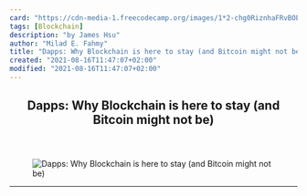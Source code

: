 ```yaml
---
card: "https://cdn-media-1.freecodecamp.org/images/1*2-chg0RiznhaFRvBOEUF_Q.png"
tags: [Blockchain]
description: "by James Hsu"
author: "Milad E. Fahmy"
title: "Dapps: Why Blockchain is here to stay (and Bitcoin might not be)"
created: "2021-08-16T11:47:07+02:00"
modified: "2021-08-16T11:47:07+02:00"
---
```

<div class="site-wrapper">
<main id="site-main" class="site-main outer">
<div class="inner">
<article class="post-full post tag-blockchain tag-bitcoin tag-ethereum tag-tech tag-technology ">
<header class="post-full-header">
<h1 class="post-full-title">Dapps: Why Blockchain is here to stay (and Bitcoin might not be)</h1>
</header>
<figure class="post-full-image">
<picture>
<source media="(max-width: 700px)" sizes="1px" srcset="data:image/gif;base64,R0lGODlhAQABAIAAAAAAAP///yH5BAEAAAAALAAAAAABAAEAAAIBRAA7 1w">
<source media="(min-width: 701px)" sizes="(max-width: 800px) 400px,
(max-width: 1170px) 700px,
1400px" srcset="https://cdn-media-1.freecodecamp.org/images/1*2-chg0RiznhaFRvBOEUF_Q.png 300w,
https://cdn-media-1.freecodecamp.org/images/1*2-chg0RiznhaFRvBOEUF_Q.png 600w,
https://cdn-media-1.freecodecamp.org/images/1*2-chg0RiznhaFRvBOEUF_Q.png 1000w,
https://cdn-media-1.freecodecamp.org/images/1*2-chg0RiznhaFRvBOEUF_Q.png 2000w">
<img onerror="this.style.display='none'" src="https://cdn-media-1.freecodecamp.org/images/1*2-chg0RiznhaFRvBOEUF_Q.png" alt="Dapps: Why Blockchain is here to stay (and Bitcoin might not be)">
</picture>
</figure>
<section class="post-full-content">
<div class="post-content medium-migrated-article">
</div>
<hr>
</section>
</article>
</div>
</main>
</div>
<!-- Google Tag Manager (noscript) -->
<!-- End Google Tag Manager (noscript) -->
